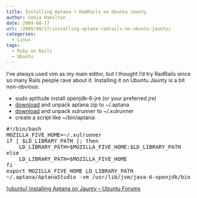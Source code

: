 ```yaml
---
title: Installing Aptana + RadRails on Ubuntu Jaunty
author: Sonia Hamilton
date: 2009-08-17
url: /2009/08/17/installing-aptana-radrails-on-ubuntu-jaunty/
categories:
  - Linux
tags:
  - Ruby on Rails
  - Ubuntu
---
```

I&#8217;ve always used vim as my main editor, but I thought I&#8217;d try RadRails since so many Rails people rave about it. Installing it on Ubuntu Jaunty is a bit non-obvious:

  * sudo aptitude install openjdk-6-jre (or your preferred jre)
  * [download][1] and unpack aptana zip to ~/.aptana
  * [download][2] and unpack xulrunner to ~/.xulrunner
  * create a script like ~/bin/aptana:

<pre>#!/bin/bash
MOZILLA_FIVE_HOME=~/.xulrunner
if [ $LD_LIBRARY_PATH ]; then
    LD_LIBRARY_PATH=$MOZILLA_FIVE_HOME:$LD_LIBRARY_PATH
else
    LD_LIBRARY_PATH=$MOZILLA_FIVE_HOME
fi
export MOZILLA_FIVE_HOME LD_LIBRARY_PATH
~/.aptana/AptanaStudio -vm /usr/lib/jvm/java-6-openjdk/bin</pre>

[[ubuntu] Installing Aptana on Jaunty &#8211; Ubuntu Forums][3]

 [1]: http://www.aptana.com/rails
 [2]: http://releases.mozilla.org/pub/mozilla.org/xulrunner/releases/1.8.1.3/contrib/linux-i686/xulrunner-1.8.1.3.en-US.linux-i686-20080128.tar.gz
 [3]: http://ubuntuforums.org/showthread.php?t=1139154
